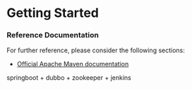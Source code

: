 # Getting Started

### Reference Documentation
For further reference, please consider the following sections:

* [Official Apache Maven documentation](https://maven.apache.org/guides/index.html)

springboot + dubbo + zookeeper + jenkins

